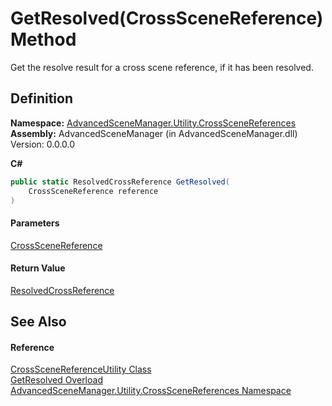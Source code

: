 # GetResolved(CrossSceneReference) Method

Get the resolve result for a cross scene reference, if it has been resolved.

## Definition

**Namespace:** [AdvancedSceneManager.Utility.CrossSceneReferences](N_AdvancedSceneManager_Utility_CrossSceneReferences.md)\
**Assembly:** AdvancedSceneManager (in AdvancedSceneManager.dll) Version: 0.0.0.0

**C#**

```c#
public static ResolvedCrossReference GetResolved(
	CrossSceneReference reference
)
```

#### Parameters

&#x20; [CrossSceneReference](T_AdvancedSceneManager_Utility_CrossSceneReferences_CrossSceneReference.md)&#x20;

#### Return Value

[ResolvedCrossReference](T_AdvancedSceneManager_Utility_CrossSceneReferences_ResolvedCrossReference.md)

## See Also

#### Reference

[CrossSceneReferenceUtility Class](T_AdvancedSceneManager_Utility_CrossSceneReferences_CrossSceneReferenceUtility.md)\
[GetResolved Overload](Overload_AdvancedSceneManager_Utility_CrossSceneReferences_CrossSceneReferenceUtility_GetResolved.md)\
[AdvancedSceneManager.Utility.CrossSceneReferences Namespace](N_AdvancedSceneManager_Utility_CrossSceneReferences.md)
